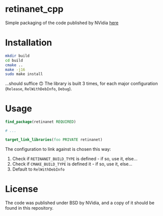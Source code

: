 # retinanet_cpp

Simple packaging of the code published by NVidia
[here](https://github.com/NVIDIA/retinanet-examples)


# Installation

```bash
mkdir build
cd build
cmake ..
make -j16
sudo make install
```

...should suffice 🙃
The library is built 3 times, for each major configuration (`Release`,
`RelWithDebInfo`, `Debug`).


# Usage

```cmake
find_package(retinanet REQUIRED)

# ...

target_link_libraries(foo PRIVATE retinanet)
```

The configuration to link against is chosen this way:

1. Check if `RETINANET_BUILD_TYPE` is defined - if so, use it, else...
2. Check if `CMAKE_BUILD_TYPE` is defined it - if so, use it, else...
3. Default to `RelWithDebInfo`


# License

The code was published under BSD by NVidia, and a copy of it should be found in
this repository.
